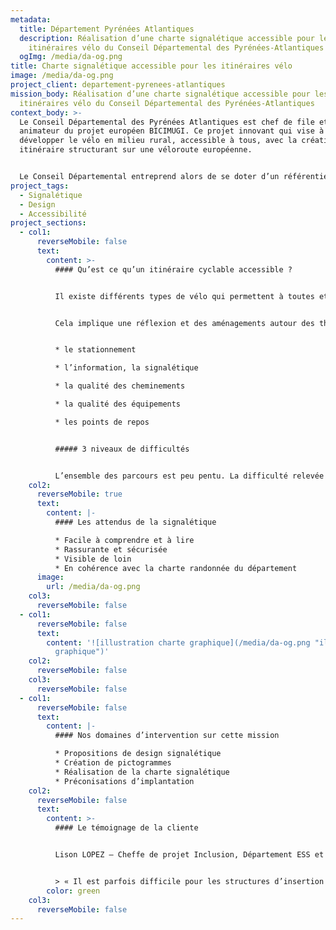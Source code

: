 ```yaml
---
metadata:
  title: Département Pyrénées Atlantiques
  description: Réalisation d’une charte signalétique accessible pour les
    itinéraires vélo du Conseil Départemental des Pyrénées-Atlantiques
  ogImg: /media/da-og.png
title: Charte signalétique accessible pour les itinéraires vélo
image: /media/da-og.png
project_client: departement-pyrenees-atlantiques
mission_body: Réalisation d’une charte signalétique accessible pour les
  itinéraires vélo du Conseil Départemental des Pyrénées-Atlantiques
context_body: >-
  Le Conseil Départemental des Pyrénées Atlantiques est chef de file et
  animateur du projet européen BICIMUGI. Ce projet innovant qui vise à
  développer le vélo en milieu rural, accessible à tous, avec la création d’un
  itinéraire structurant sur une véloroute européenne.


  Le Conseil Départemental entreprend alors de se doter d’un référentiel lié à l’accessibilité des personnes à mobilité réduite à vélo avec la mise à jour du volet « itinéraires de promenades et de randonnées » du label « tourisme et handicap ».
project_tags:
  - Signalétique
  - Design
  - Accessibilité
project_sections:
  - col1:
      reverseMobile: false
      text:
        content: >-
          #### Qu’est ce qu’un itinéraire cyclable accessible ?


          Il existe différents types de vélo qui permettent à toutes et tous de pratiquer cette activité : le vélo mono-pousseur, le tandem, le tandem de front, le VAE, le vélo couché, le vélo à bras, le tricycle…


          Cela implique une réflexion et des aménagements autour des thématiques suivantes :


          * l﻿e stationnement

          * l’information, la signalétique

          * la qualité des cheminements

          * la qualité des équipements

          * les points de repos


          ##### 3 niveaux de difficultés


          L’ensemble des parcours est peu pentu. La difficulté relevée est donc essentiellement due à la longueur du parcours. Ainsi, 3 types d’itinéraires sont possibles : courts, moyens ou longs. Chacun est symbolisé par des pictogrammes vélo allant de 1 à 3.
    col2:
      reverseMobile: true
      text:
        content: |-
          #### Les attendus de la signalétique

          * F﻿acile à comprendre et à lire
          * Rassurante et sécurisée
          * Visible de loin
          * En cohérence avec la charte randonnée du département
      image:
        url: /media/da-og.png
    col3:
      reverseMobile: false
  - col1:
      reverseMobile: false
      text:
        content: '![illustration charte graphique](/media/da-og.png "illustration charte
          graphique")'
    col2:
      reverseMobile: false
    col3:
      reverseMobile: false
  - col1:
      reverseMobile: false
      text:
        content: |-
          #### Nos domaines d’intervention sur cette mission

          * Propositions de design signalétique
          * Création de pictogrammes
          * Réalisation de la charte signalétique
          * Préconisations d’implantation
    col2:
      reverseMobile: false
      text:
        content: >-
          #### Le témoignage de la cliente


          Lison LOPEZ – Cheffe de projet Inclusion, Département ESS et médico-social


          > « Il est parfois difficile pour les structures d’insertion transmettre à leurs salariés allophones ou illettrés le fonctionnement de l’activité, des missions ou encore de l’accompagnement socio-professionnel. L’expertise de l’Agence Adéquat a permis au réseau Laser Emploi de proposer des outils adaptés à ses structures adhérentes. Un grand merci ! »
        color: green
    col3:
      reverseMobile: false
---
```


